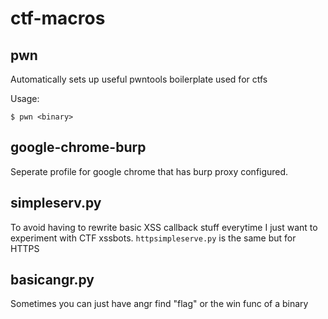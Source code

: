 # ctf-macros

## pwn
Automatically sets up useful pwntools boilerplate used for ctfs

Usage:
```
$ pwn <binary>
```

## google-chrome-burp
Seperate profile for google chrome that has burp proxy configured.

## simpleserv.py
To avoid having to rewrite basic XSS callback stuff everytime
I just want to experiment with CTF xssbots.
`httpsimpleserve.py` is the same but for HTTPS

## basicangr.py
Sometimes you can just have angr find "flag" or the win func of a binary
